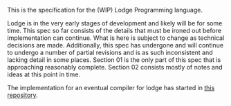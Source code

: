This is the specification for the (WIP) Lodge Programming language.

Lodge is in the very early stages of development and likely will be for some time. This spec so far consists of the details that must be ironed out before implementation can continue. What is here is subject to change as technical decisions are made. Additionally, this spec has undergone and will continue to undergo a number of partial revisions and is as such inconsistent and lacking detail in some places. Section 01 is the only part of this spec that is approaching reasonably complete. Section 02 consists mostly of notes and ideas at this point in time.

The implementation for an eventual compiler for lodge has started in [this repository](https://github.com/DylanScottCarroll/lodge).
